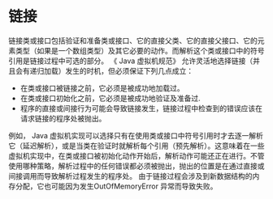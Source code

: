 # 链接

链接类或接口包括验证和准备类或接口、它的直接父类、它的直接父接口、它的元素类型（如果是一个数组类型）及其它必要的动作。而解析这个类或接口中的符号引用是链接过程中可选的部分。
《 Java 虚拟机规范》 允许灵活地选择链接（并且会有递归加载）发生的时机，但必须保证下列几点成立：

* 在类或接口被链接之前，它必须是被成功地加载过。
* 在类或接口初始化之前，它必须是被成功地验证及准备过.
* 程序的直接或间接行为可能会导致链接发生，链接过程中检查到的错误应该在请求链接的程序处被抛出。

例如， Java 虚拟机实现可以选择只有在使用类或接口中符号引用时才去逐一解析它（延迟解析），或是当类在验证时就解析每个引用（预先解析）。这意味着在一些虚拟机实现中，在类或接口被初始化动作开始后，解析动作可能还正在进行。不管使用哪种策略，解析过程中的任何错误都必须被抛出，抛出的位置是在通过直接或间接调用而导致解析过程发生的程序处。
由于链接过程会涉及到新数据结构的内存分配，它也可能因为发生OutOfMemoryError 异常而导致失败。 